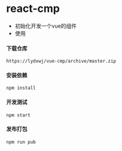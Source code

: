 # react-cmp

-  初始化开发一个vue的组件
- 使用

#### 下载仓库

```
https://lydxwj/vue-cmp/archive/master.zip
```

#### 安装依赖

  ```
npm install
  ```

####  开发测试

  ```
npm start
  ```

#### 发布打包

 ```
npm run pub
 ```
